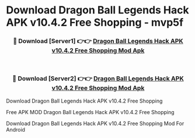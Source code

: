 # Download Dragon Ball Legends Hack APK v10.4.2 Free Shopping - mvp5f



<div align="center">
<h3>🔴 Download [Server1] 👉👉 <a href="https://momento.my/?title=Dragon_Ball_Legends_Hack_APK_v10.4.2_Free_Shopping">Dragon Ball Legends Hack APK v10.4.2 Free Shopping Mod Apk</a></h3><br>

<h3>🔴 Download [Server2] 👉👉 <a href="https://momento.my/?title=Dragon_Ball_Legends_Hack_APK_v10.4.2_Free_Shopping">Dragon Ball Legends Hack APK v10.4.2 Free Shopping Mod Apk</a></h3>
</div>



Download Dragon Ball Legends Hack APK v10.4.2 Free Shopping 

Free APK MOD Dragon Ball Legends Hack APK v10.4.2 Free Shopping 

Download Dragon Ball Legends Hack APK v10.4.2 Free Shopping Mod For Android
